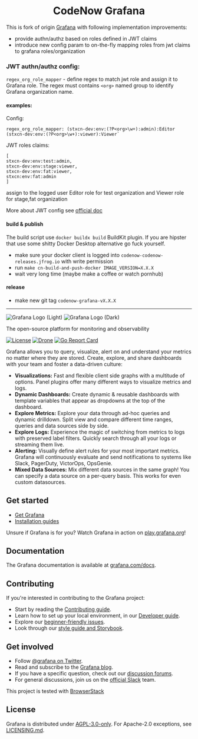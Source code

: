 <div align="center">

# CodeNow Grafana 
</div>

This is fork of origin [Grafana](https://github.com/grafana/grafana/) with following implementation improvements:

- provide authn/authz based on roles defined in JWT claims
- introduce new config param to on-the-fly mapping roles from jwt claims to grafana roles/organization 

### JWT authn/authz config:

`regex_org_role_mapper` - define regex to match jwt role and assign it to Grafana role. The regex must contains `<org>` named group to identify Grafana organization name.

####  examples:

Config: 
```
regex_org_role_mapper: (stxcn-dev:env:(?P<org>\w+):admin):Editor (stxcn-dev:env:(?P<org>\w+):viewer):Viewer`
```

JWT roles claims: 
```
[
stxcn-dev:env:test:admin,
stxcn-dev:env:stage:viewer,
stxcn-dev:env:fat:viewer,
stxcn:env:fat:admin
]
```
assign to the logged user Editor role for test organization and Viewer role for stage,fat organization

More about JWT config see [official doc](https://grafana.com/docs/grafana/latest/setup-grafana/configure-security/configure-authentication/jwt/) 


#### build & publish

The build script use `docker buildx build` BuildKit plugin. If you are hipster that use some shitty Docker Desktop alternative go fuck yourself.  

- make sure your docker client is logged into `codenow-codenow-releases.jfrog.io` with write permission  
- run `make cn-build-and-push-docker IMAGE_VERSION=X.X.X`  
- wait very long time (maybe make a coffee or watch pornhub)  

#### release

- make new git tag `codenow-grafana-vX.X.X`

___


![Grafana Logo (Light)](docs/logo-horizontal.png#gh-light-mode-only)
![Grafana Logo (Dark)](docs/logo-horizontal-dark.png#gh-dark-mode-only)

The open-source platform for monitoring and observability

[![License](https://img.shields.io/github/license/grafana/grafana)](LICENSE)
[![Drone](https://drone.grafana.net/api/badges/grafana/grafana/status.svg)](https://drone.grafana.net/grafana/grafana)
[![Go Report Card](https://goreportcard.com/badge/github.com/grafana/grafana)](https://goreportcard.com/report/github.com/grafana/grafana)

Grafana allows you to query, visualize, alert on and understand your metrics no matter where they are stored. Create, explore, and share dashboards with your team and foster a data-driven culture:

- **Visualizations:** Fast and flexible client side graphs with a multitude of options. Panel plugins offer many different ways to visualize metrics and logs.
- **Dynamic Dashboards:** Create dynamic & reusable dashboards with template variables that appear as dropdowns at the top of the dashboard.
- **Explore Metrics:** Explore your data through ad-hoc queries and dynamic drilldown. Split view and compare different time ranges, queries and data sources side by side.
- **Explore Logs:** Experience the magic of switching from metrics to logs with preserved label filters. Quickly search through all your logs or streaming them live.
- **Alerting:** Visually define alert rules for your most important metrics. Grafana will continuously evaluate and send notifications to systems like Slack, PagerDuty, VictorOps, OpsGenie.
- **Mixed Data Sources:** Mix different data sources in the same graph! You can specify a data source on a per-query basis. This works for even custom datasources.

## Get started

- [Get Grafana](https://grafana.com/get)
- [Installation guides](https://grafana.com/docs/grafana/latest/setup-grafana/installation/)

Unsure if Grafana is for you? Watch Grafana in action on [play.grafana.org](https://play.grafana.org/)!

## Documentation

The Grafana documentation is available at [grafana.com/docs](https://grafana.com/docs/).

## Contributing

If you're interested in contributing to the Grafana project:

- Start by reading the [Contributing guide](https://github.com/grafana/grafana/blob/HEAD/CONTRIBUTING.md).
- Learn how to set up your local environment, in our [Developer guide](https://github.com/grafana/grafana/blob/HEAD/contribute/developer-guide.md).
- Explore our [beginner-friendly issues](https://github.com/grafana/grafana/issues?q=is%3Aopen+is%3Aissue+label%3A%22beginner+friendly%22).
- Look through our [style guide and Storybook](https://developers.grafana.com/ui/latest/index.html).

## Get involved

- Follow [@grafana on Twitter](https://twitter.com/grafana/).
- Read and subscribe to the [Grafana blog](https://grafana.com/blog/).
- If you have a specific question, check out our [discussion forums](https://community.grafana.com/).
- For general discussions, join us on the [official Slack](https://slack.grafana.com) team.

This project is tested with [BrowserStack](https://www.browserstack.com/)

## License

Grafana is distributed under [AGPL-3.0-only](LICENSE). For Apache-2.0 exceptions, see [LICENSING.md](https://github.com/grafana/grafana/blob/HEAD/LICENSING.md).
